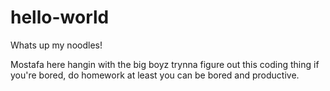 # hello-world

Whats up my noodles!

Mostafa here hangin with the big boyz trynna figure out this coding thing
if you're bored, do homework at least you can be bored and productive.
